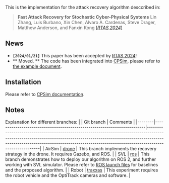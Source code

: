This is the implementation for the attack recovery algorithm desccribed in: 

> **Fast Attack Recovery for Stochastic Cyber-Physical Systems**
> Lin Zhang, Luis Burbano, Xin Chen, Alvaro A. Cardenas, Steve Drager, Matthew Anderson, and Fanxin Kong
> [[*RTAS 2024*]](https://2024.rtas.org/)

## News
- **`[2024/01/21]`** This paper has been accepted by [RTAS 2024](https://2024.rtas.org/accepted-papers/)!
- ** Moved. ** The code has been integrated into [CPSim](https://sim.cpsec.org/en/latest/), please refer to [the example document](https://sim.cpsec.org/en/latest/5_example.html#fast-attack-recovery-for-stochastic-cyber-physical-systems).

## Installation
Please refer to [CPSim documentation](https://sim.cpsec.org/en/latest/2_install.html#installation).

## Notes
Explanation for different branches:
|        | Git branch                                                              | Comments                                                                                                                                                                                                                                                          |
|--------|-------------------------------------------------------------------------|-------------------------------------------------------------------------------------------------------------------------------------------------------------------------------------------------------------------------------------------------------------------|
| AirSim | [drone](https://github.com/CPSEC/probabilistic-recovery/tree/drone)     | This branch implements the recovery strategy in the drone. It requires Gazebo, and ROS.                                                                                                                                                                           |
| SVL    | [ros](https://github.com/CPSEC/probabilistic-recovery/tree/ros)         | This branch demonstrates how to deploy our algorithm on ROS 2, and further working with SVL simulator. Please refer to [ROS launch files](https://github.com/CPSEC/probabilistic-recovery/tree/ros/src/recovery/launch) for baselines and the proposed algorithm. |
| Robot  | [traxxas](https://github.com/CPSEC/probabilistic-recovery/tree/traxxas) | This experiment requires the robot vehicle and the OptiTrack cameras and software.                                                                                                                                                                                |